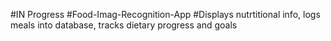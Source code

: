 #IN Progress
#Food-Imag-Recognition-App
#Displays nutrtitional info, logs meals into database, tracks dietary progress and goals
